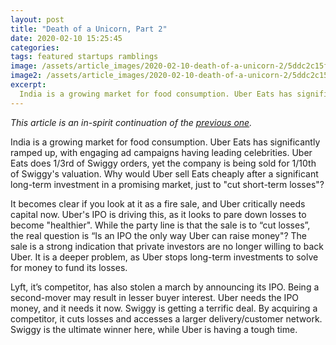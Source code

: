 ```yaml
---
layout: post
title: "Death of a Unicorn, Part 2"
date: 2020-02-10 15:25:45
categories:
tags: featured startups ramblings
image: /assets/article_images/2020-02-10-death-of-a-unicorn-2/5ddc2c15fd9db2398e265eed.jpeg
image2: /assets/article_images/2020-02-10-death-of-a-unicorn-2/5ddc2c15fd9db2398e265eed.jpeg
excerpt:
  India is a growing market for food consumption. Uber Eats has significantly ramped up, with engaging ad campaigns having leading celebrities. Uber Eats does 1/3rd of Swiggy orders, yet the company is being sold for 1/10th of Swiggy's valuation. Why would Uber sell Eats cheaply after a significant long-term investment in a promising market, just to "cut short-term losses"?
---
```

_This article is an in-spirit continuation of the [previous one](/2017/09/18/death-of-a-unicorn/)._

India is a growing market for food consumption. Uber Eats has significantly ramped up, with engaging ad campaigns having leading celebrities. Uber Eats does 1/3rd of Swiggy orders, yet the company is being sold for 1/10th of Swiggy's valuation. Why would Uber sell Eats cheaply after a significant long-term investment in a promising market, just to "cut short-term losses"?

It becomes clear if you look at it as a fire sale, and Uber critically needs capital now. Uber's IPO is driving this, as it looks to pare down losses to become "healthier". While the party line is that the sale is to “cut losses”, the real question is “Is an IPO the only way Uber can raise money"? The sale is a strong indication that private investors are no longer willing to back Uber. It is a deeper problem, as Uber stops long-term investments to solve for money to fund its losses.

Lyft, it’s competitor, has also stolen a march by announcing its IPO. Being a second-mover may result in lesser buyer interest. Uber needs the IPO money, and it needs it now. Swiggy is getting a terrific deal. By acquiring a competitor, it cuts losses and accesses a larger delivery/customer network. Swiggy is the ultimate winner here, while Uber is having a tough time.
